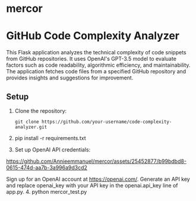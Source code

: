 # mercor
# GitHub Code Complexity Analyzer

This Flask application analyzes the technical complexity of code snippets from GitHub repositories. It uses OpenAI's GPT-3.5 model to evaluate factors such as code readability, algorithmic efficiency, and maintainability. The application fetches code files from a specified GitHub repository and provides insights and suggestions for improvement.

## Setup

1. Clone the repository:

   ```shell
   git clone https://github.com/your-username/code-complexity-analyzer.git

2. pip install -r requirements.txt
3. Set up OpenAI API credentials:

https://github.com/Annieemmanuel/mercor/assets/25452877/b99bdbd8-0615-474d-aa7b-3a996a9d3cd2



Sign up for an OpenAI account at https://openai.com/.
Generate an API key and replace openai_key with your API key in the openai.api_key line of app.py.
4. python mercor_test.py
